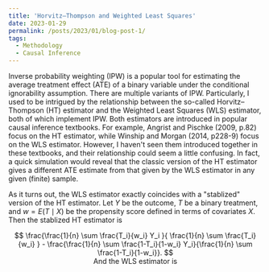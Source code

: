 ```yaml
---
title: 'Horvitz–Thompson and Weighted Least Squares'
date: 2023-01-29
permalink: /posts/2023/01/blog-post-1/
tags:
  - Methodology
  - Causal Inference
---
```



Inverse probability weighting (IPW) is a popular tool for estimating the average treatment effect (ATE) of a binary variable under the conditional ignorability assumption. There are multiple variants of IPW. Particularly, I used to be intrigued by the relationship between the so-called Horvitz–Thompson (HT) estimator and the Weighted Least Squares (WLS) estimator, both of which implement IPW. Both estimators are introduced in popular causal inference textbooks. For example, Angrist and Pischke (2009, p.82) focus on the HT estimator, while Winship and Morgan (2014, p228-9) focus on the WLS estimator. However, I haven't seen them introduced together in these textbooks, and their relationship could seem a little confusing. In fact, a quick simulation would reveal that the classic version of the HT estimator gives a different ATE estimate from that given by the WLS estimator in any given (finite) sample. 

As it turns out, the WLS estimator exactly coincides with a "stablized" version of the HT estimator. Let $Y$ be the outcome, $T$ be a binary treatment, and $w=E(T \mid X)$ be the propensity score defined in terms of covariates $X$. Then the stablized HT estimator is 
<div align="center">$$ \frac{\frac{1}{n} \sum  \frac{T_i}{w_i} Y_i }{ \frac{1}{n} \sum \frac{T_i}{w_i} } - \frac{\frac{1}{n} \sum \frac{1-T_i}{1-w_i} Y_i}{\frac{1}{n} \sum \frac{1-T_i}{1-w_i}}. $$<div>
And the WLS estimator is 
